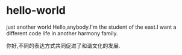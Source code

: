 # hello-world
just another world
Hello,anybody.I'm the student of the east.I want a different code life in another harmony family.

 你好,不同的表达方式共同促进了和谐文化的发展.
